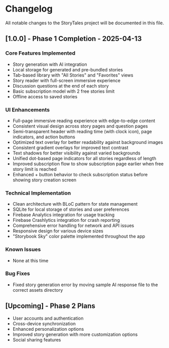 # Changelog

All notable changes to the StoryTales project will be documented in this file.

## [1.0.0] - Phase 1 Completion - 2025-04-13

### Core Features Implemented
- Story generation with AI integration
- Local storage for generated and pre-bundled stories
- Tab-based library with "All Stories" and "Favorites" views
- Story reader with full-screen immersive experience
- Discussion questions at the end of each story
- Basic subscription model with 2 free stories limit
- Offline access to saved stories

### UI Enhancements
- Full-page immersive reading experience with edge-to-edge content
- Consistent visual design across story pages and question pages
- Semi-transparent header with reading time (with clock icon), page indicators, and action buttons
- Optimized text overlay for better readability against background images
- Consistent gradient overlays for improved text contrast
- Text shadows for better visibility against varied backgrounds
- Unified dot-based page indicators for all stories regardless of length
- Improved subscription flow to show subscription page earlier when free story limit is reached
- Enhanced + button behavior to check subscription status before showing story creation screen

### Technical Implementation
- Clean architecture with BLoC pattern for state management
- SQLite for local storage of stories and user preferences
- Firebase Analytics integration for usage tracking
- Firebase Crashlytics integration for crash reporting
- Comprehensive error handling for network and API issues
- Responsive design for various device sizes
- "Storybook Sky" color palette implemented throughout the app

### Known Issues
- None at this time

### Bug Fixes
- Fixed story generation error by moving sample AI response file to the correct assets directory

## [Upcoming] - Phase 2 Plans
- User accounts and authentication
- Cross-device synchronization
- Enhanced personalization options
- Improved story generation with more customization options
- Social sharing features
